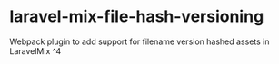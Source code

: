 # laravel-mix-file-hash-versioning
Webpack plugin to add support for filename version hashed assets in LaravelMix ^4

